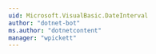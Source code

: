 ```yaml
---
uid: Microsoft.VisualBasic.DateInterval
author: "dotnet-bot"
ms.author: "dotnetcontent"
manager: "wpickett"
---
```

